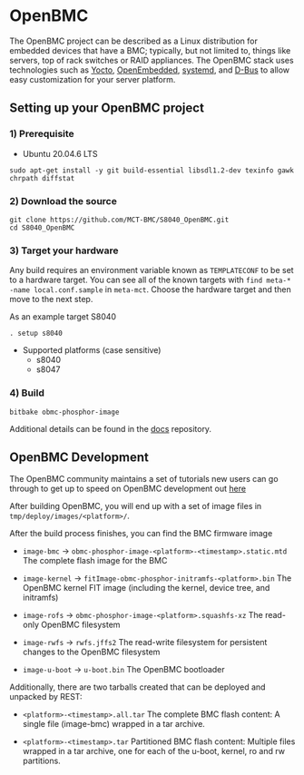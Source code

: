 # OpenBMC

The OpenBMC project can be described as a Linux distribution for embedded
devices that have a BMC; typically, but not limited to, things like servers,
top of rack switches or RAID appliances. The OpenBMC stack uses technologies
such as [Yocto](https://www.yoctoproject.org/),
[OpenEmbedded](https://www.openembedded.org/wiki/Main_Page),
[systemd](https://www.freedesktop.org/wiki/Software/systemd/), and
[D-Bus](https://www.freedesktop.org/wiki/Software/dbus/) to allow easy
customization for your server platform.


## Setting up your OpenBMC project

### 1) Prerequisite
- Ubuntu 20.04.6 LTS

```
sudo apt-get install -y git build-essential libsdl1.2-dev texinfo gawk chrpath diffstat
```
### 2) Download the source
```
git clone https://github.com/MCT-BMC/S8040_OpenBMC.git
cd S8040_OpenBMC
```

### 3) Target your hardware
Any build requires an environment variable known as `TEMPLATECONF` to be set
to a hardware target.
You can see all of the known targets with
`find meta-* -name local.conf.sample` in `meta-mct`. Choose the hardware target and
then move to the next step.

As an example target S8040
```
. setup s8040
```

* Supported platforms (case sensitive)
  * s8040
  * s8047

### 4) Build

```
bitbake obmc-phosphor-image
```

Additional details can be found in the [docs](https://github.com/openbmc/docs)
repository.

## OpenBMC Development

The OpenBMC community maintains a set of tutorials new users can go through
to get up to speed on OpenBMC development out
[here](https://github.com/openbmc/docs/blob/master/development/README.md)

After building OpenBMC, you will end up with a set of image files in 
`tmp/deploy/images/<platform>/`.

After the build process finishes, you can find the BMC firmware image
* `image-bmc` → `obmc-phosphor-image-<platform>-<timestamp>.static.mtd`
  The complete flash image for the BMC

* `image-kernel` → `fitImage-obmc-phosphor-initramfs-<platform>.bin`
  The OpenBMC kernel FIT image (including the kernel, device tree, and initramfs)

* `image-rofs` → `obmc-phosphor-image-<platform>.squashfs-xz`
  The read-only OpenBMC filesystem

* `image-rwfs` → `rwfs.jffs2`
  The read-write filesystem for persistent changes to the OpenBMC filesystem

* `image-u-boot` → `u-boot.bin`
  The OpenBMC bootloader

Additionally, there are two tarballs created that can be deployed and unpacked by REST:



* `<platform>-<timestamp>.all.tar`
  The complete BMC flash content: A single file (image-bmc) wrapped in a tar archive.

* `<platform>-<timestamp>.tar`
  Partitioned BMC flash content: Multiple files wrapped in a tar archive, one for each of the u-boot, kernel, ro and rw partitions.


